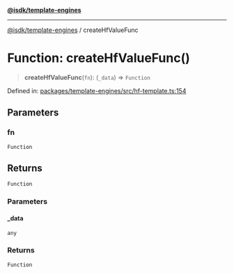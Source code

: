 [**@isdk/template-engines**](../README.md)

***

[@isdk/template-engines](../globals.md) / createHfValueFunc

# Function: createHfValueFunc()

> **createHfValueFunc**(`fn`): (`_data`) => `Function`

Defined in: [packages/template-engines/src/hf-template.ts:154](https://github.com/isdk/template-engines.js/blob/cb1445972f4290df93d1730f7569a7c44b07e85e/src/hf-template.ts#L154)

## Parameters

### fn

`Function`

## Returns

`Function`

### Parameters

#### \_data

`any`

### Returns

`Function`
